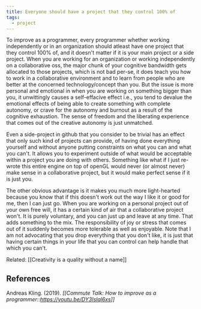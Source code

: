 ```yaml
---
title: Everyone should have a project that they control 100% of
tags:
  - project
---
```


To improve as a programmer, every programmer whether working independently or in an organization should atleast have one project that they control 100% of, and it doesn't matter if it is your main project or a side project. When you are working for an organization or working independently on a collaborative oss, the major chunk of your cognitive bandwidth gets allocated to those projects, which is not bad per-se, it does teach you how to work in a collaborative environment and to learn from people who are better at the concerned technology/concept than you. But the issue is more personal and emotional in when you are working on something bigger than you, it unwittingly causes a self-effacive effect i.e., you tend to devalue the emotional effects of being able to create something with complete autonomy, or crave for the autonomy and burnout as a result of the cognitive exhaustion. The sense of freedom and the liberating experience that comes out of the creative autonomy is just unmatched.

Even a side-project in github that you consider to be trivial has an effect that only such kind of projects can provide, of having done everything yourself and without anyone putting constraints on what you can and what you can't. It allows you to experiment outside of what would be acceptable within a project you are doing with others. Something like what if I just re-wrote this entire engine on top of openGL would never (or almost never) make sense in a collaborative project, but it would make perfect sense if it is just you.

The other obvious advantage is it makes you much more light-hearted because you know that if this doesn't work out the way I like it or good for me, then I can just go. When you are working on a personal project out of your own free will, it has a certain kind of air that a collaborative project won't. It is purely voluntary, and you can just up and leave at any time. That adds something to the mix. The responsibility of joy or stress that comes out of it suddenly becomes more tolerable as well as enjoyable. Note that I am not advocating that you drop everything that you don't like, it is just that having certain things in your life that you can control can help handle that which you can't.

Related: [[Creativity is a quality without a name]]

## References

Andreas Kling. (2019). _[[Commute Talk: How to improve as a programmer::<https://youtu.be/DY3Islql6xs>]]_
